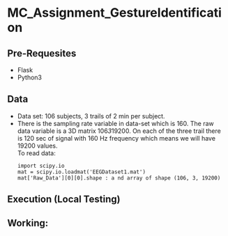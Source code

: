 # MC_Assignment_GestureIdentification

## Pre-Requesites
 - Flask
 - Python3
 

## Data
 * Data set: 106 subjects, 3 trails of 2 min per subject. 
 * There is the sampling rate variable in data-set which is 160. The raw data variable is a 3D matrix 106*3*19200. On each of the three trail there is 120 sec of signal with 160 Hz frequency which means we will have 19200 values.  
 To read data:
    ```
    import scipy.io
    mat = scipy.io.loadmat('EEGDataset1.mat')
    mat['Raw_Data'][0][0].shape : a nd array of shape (106, 3, 19200)
    ```
    
     

## Execution (Local Testing)


## Working:
